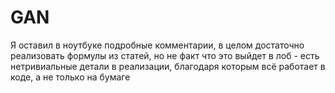 # GAN

Я оставил в ноутбуке подробные комментарии, в целом достаточно реализовать формулы из статей, но не факт что это выйдет в лоб - есть нетривиальные детали в реализации, благодаря которым всё работает в коде, а не только на бумаге
